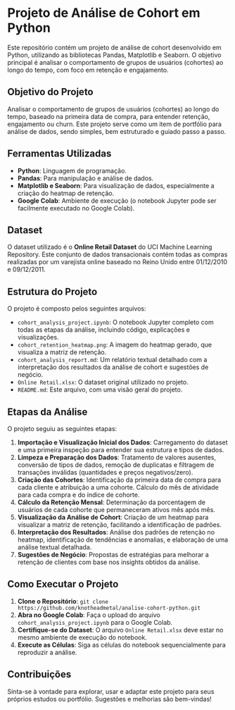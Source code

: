 # Projeto de Análise de Cohort em Python 

Este repositório contém um projeto de análise de cohort desenvolvido em Python, utilizando as bibliotecas Pandas, Matplotlib e Seaborn. O objetivo principal é analisar o comportamento de grupos de usuários (cohortes) ao longo do tempo, com foco em retenção e engajamento.

## Objetivo do Projeto

Analisar o comportamento de grupos de usuários (cohortes) ao longo do tempo, baseado na primeira data de compra, para entender retenção, engajamento ou churn. Este projeto serve como um item de portfólio para análise de dados, sendo simples, bem estruturado e guiado passo a passo.

## Ferramentas Utilizadas 

*   **Python**: Linguagem de programação.
*   **Pandas**: Para manipulação e análise de dados.
*   **Matplotlib e Seaborn**: Para visualização de dados, especialmente a criação do heatmap de retenção.
*   **Google Colab**: Ambiente de execução (o notebook Jupyter pode ser facilmente executado no Google Colab).

## Dataset

O dataset utilizado é o **Online Retail Dataset** do UCI Machine Learning Repository. Este conjunto de dados transacionais contém todas as compras realizadas por um varejista online baseado no Reino Unido entre 01/12/2010 e 09/12/2011.

## Estrutura do Projeto

O projeto é composto pelos seguintes arquivos:

*   `cohort_analysis_project.ipynb`: O notebook Jupyter completo com todas as etapas da análise, incluindo código, explicações e visualizações.
*   `cohort_retention_heatmap.png`: A imagem do heatmap gerado, que visualiza a matriz de retenção.
*   `cohort_analysis_report.md`: Um relatório textual detalhado com a interpretação dos resultados da análise de cohort e sugestões de negócio.
*   `Online Retail.xlsx`: O dataset original utilizado no projeto.
*   `README.md`: Este arquivo, com uma visão geral do projeto.

## Etapas da Análise

O projeto seguiu as seguintes etapas:

1.  **Importação e Visualização Inicial dos Dados**: Carregamento do dataset e uma primeira inspeção para entender sua estrutura e tipos de dados.
2.  **Limpeza e Preparação dos Dados**: Tratamento de valores ausentes, conversão de tipos de dados, remoção de duplicatas e filtragem de transações inválidas (quantidades e preços negativos/zero).
3.  **Criação das Cohortes**: Identificação da primeira data de compra para cada cliente e atribuição a uma cohorte. Cálculo do mês de atividade para cada compra e do índice de cohorte.
4.  **Cálculo da Retenção Mensal**: Determinação da porcentagem de usuários de cada cohorte que permaneceram ativos mês após mês.
5.  **Visualização da Análise de Cohort**: Criação de um heatmap para visualizar a matriz de retenção, facilitando a identificação de padrões.
6.  **Interpretação dos Resultados**: Análise dos padrões de retenção no heatmap, identificação de tendências e anomalias, e elaboração de uma análise textual detalhada.
7.  **Sugestões de Negócio**: Propostas de estratégias para melhorar a retenção de clientes com base nos insights obtidos da análise.

## Como Executar o Projeto

1.  **Clone o Repositório**: `git clone https://github.com/knotheadmetal/analise-cohort-python.git`
2.  **Abra no Google Colab**: Faça o upload do arquivo `cohort_analysis_project.ipynb` para o Google Colab.
3.  **Certifique-se do Dataset**: O arquivo `Online Retail.xlsx` deve estar no mesmo ambiente de execução do notebook.
4.  **Execute as Células**: Siga as células do notebook sequencialmente para reproduzir a análise.

## Contribuições

Sinta-se à vontade para explorar, usar e adaptar este projeto para seus próprios estudos ou portfólio. Sugestões e melhorias são bem-vindas!


